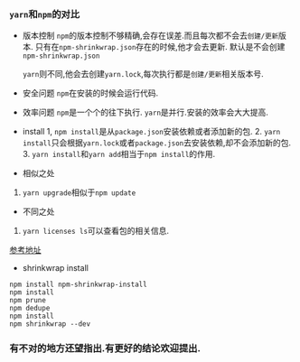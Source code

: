 ### `yarn`和`npm`的对比
- 版本控制
`npm`的版本控制不够精确,会存在误差.而且每次都不会去`创建/更新`版本.
只有在`npm-shrinkwrap.json`存在的时候,他才会去更新. 默认是不会创建`npm-shrinkwrap.json`

    `yarn`则不同,他会去创建`yarn.lock`,每次执行都是`创建/更新`相关版本号.

- 安全问题
`npm`在安装的时候会运行代码.

- 效率问题
`npm`是一个个的往下执行.
`yarn`是并行.安装的效率会大大提高.

- install
    1, `npm install`是从`package.json`安装依赖或者添加新的包.
    2. `yarn install`只会根据`yarn.lock`或者`package.json`去安装依赖,却不会添加新的包.
    3. `yarn install`和`yarn add`相当于`npm install`的作用.

- 相似之处
1.  `yarn upgrade`相似于`npm update`

- 不同之处
1. `yarn licenses ls`可以查看包的相关信息.

[参考地址](https://www.sitepoint.com/yarn-vs-npm/)

- shrinkwrap install
```shell
npm install npm-shrinkwrap-install
npm install
npm prune
npm dedupe
npm install
npm shrinkwrap --dev
```

### 有不对的地方还望指出.有更好的结论欢迎提出.
